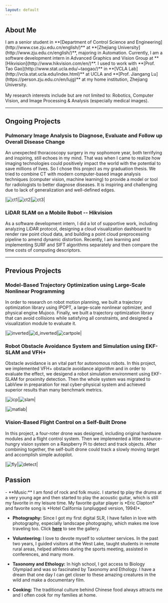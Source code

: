 ```yaml
---
layout: default
---
```


<h2 id="about">About Me </h2>
I am a senior student in **[Department of Control Science and Engineering](http://www.cse.zju.edu.cn/english/)** at **[Zhejiang University](http://www.zju.edu.cn/english/)**, majoring in Automation. Currently, I am a software development intern in Advanced Graphics and Vision Group at **[Hikvision](http://www.hikvision.com/en/)**. I used to work with **[Prof. Tao Gao](http://www.stat.ucla.edu/~taogao/)** in **[VCLA Lab](http://vcla.stat.ucla.edu/index.html)** at UCLA and **[Prof. Jiangang Lu](https://person.zju.edu.cn/en/lujg)** at my home institution, Zhejiang University.
<br> <br>
My research interests include but are not limited to: Robotics, Computer Vision, and Image Processing & Analysis (especially medical images).

---

<h2 id="ongoing">Ongoing Projects </h2>
<h3>Pulmonary Image Analysis to Diagnose, Evaluate and Follow up Overall Disease Change</h3>
An unexpected thoracoscopy surgery in my sophomore year, both terrifying and inspiring, still echoes in my mind. That was when I came to realize how imaging technologies could positively impact the world with the potential to save millions of lives. So I chose this project as my graduation thesis. We tried to combine CT with modern computer-based image analysis techniques (computer vision, machine learning) to provide a model or tool for radiologists to better diagnose diseases. It is inspiring and challenging due to lack of generalization and well-defined edges.

|![ct1](../assets/img/ct1.png)|![ct2](../assets/img/ct2.png)|![ct3](../assets/img/ct3.png)|

<h3>LiDAR SLAM on a Mobile Robot -- Hikvision</h3>
As a software development intern, I did a lot of supportive work, including analyzing LiDAR protocol, designing a cloud visualization dashboard to render raw point cloud data, and building a point cloud preprocessing pipeline to amend dynamic distortion. Recently, I am learning and implementing SURF and SIFT algorithms separately and then compare the time costs of computing descriptors. 

---


<h2 id="previous">Previous Projects </h2>
<h3>Model-Based Trajectory Optimization using Large-Scale Nonlinear Programming </h3>
In order to research on robot motion planning, we built a trajectory optimization library using IPOPT, a large-scale nonlinear optimizer, and physical engine Mujoco. Finally, we built a trajectory optimization library that can avoid collisions while satisfying all constraints, and designed a visualization module to evaluate it.

|![inverted](../assets/img/inverted.gif)|![d_inverted](../assets/img/d_inverted.gif)|![cartpole](../assets/img/cartpole.gif)|


<h3>Robot Obstacle Avoidance System and Simulation using EKF-SLAM and VFH+ </h3>
Obstacle avoidance is an vital part for autonomous robots. In this project, we implemented VFH+ obstacle avoidance algorithm and in order to evaluate the effect, we desigend a robot simulation environment using EKF-SLAM for proximity detection. Then the whole system was migrated to LabView in preparation for real cyber-physical system and achieved superior results than many benchmark metrics.

|![icp](../assets/img/icp.gif)|![slam](../assets/img/slam.gif)|

|![matlab](../assets/img/matlab.jpg)|


<h3>Vision-Based Flight Control on a Self-Built Drone </h3>
In this project, a four-roter drone was designed, including original hardware modules and a flight control system. Then we implemented a little resource-hungry vision system on a Raspberry Pi to detect and track objects. After combining together, the self-built drone could track a slowly moving target and accomplish simple autopilot.

|![fly](../assets/img/fly.gif)|![detect](../assets/img/detect.gif)|


<h2 id="interest">Passion </h2>
- **Music:**
I am fond of rock and folk music. I started tp play the drums at a very young age and then started to play the acoustic guitar, which is still my favorite in my leisure time. My favorite guitar player is *Eric Clapton* and favorite song is *Hotel California (unplugged version, 1994)*.

- **Photography:**
Since I got my first digital SLR, I have fallen in love with photography, especially landscape photography, which makes me love traveling too. Click **[here](./gallery.html)** to see the gallery.

- **Volunteering:**
I love to devote myself to volunteer services. In the past two years, I guided visitors at the West Lake, taught students in remote rural areas, helped athletes during the sports meeting, assisted in conferences, and many more.

- **Taxonomy and Ethology:**
In high school, I got access to Biology Olympiad and was so fascinated by Taxonomy and Ethology. I have a dream that one day I can get closer to these amazing creatures in the wild and make a documentary film.

- **Cooking:**
The traditional culture behind Chinese food always attracts me and I often cook for my families at home.
